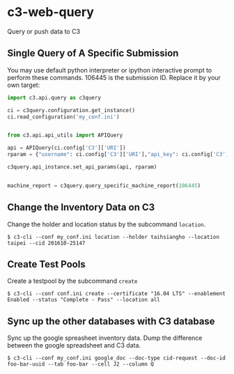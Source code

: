 # c3-web-query
Query or push data to C3

## Single Query of A Specific Submission

You may use default python interpreter or ipython interactive prompt to 
perform these commands. 106445 is the submission ID. Replace it by your own 
target:

```python
import c3.api.query as c3query

ci = c3query.configuration.get_instance()
ci.read_configuration('my_conf.ini')


from c3.api.api_utils import APIQuery

api = APIQuery(ci.config['C3']['URI'])
rparam = {"username": ci.config['C3']['URI'],"api_key": ci.config['C3']['APIKey']}

c3query.api_instance.set_api_params(api, rparam)


machine_report = c3query.query_specific_machine_report(106445)
```

## Change the Inventory Data on C3

Change the holder and location status by the subcommand `location`.

```
$ c3-cli --conf my_conf.ini location --holder taihsiangho --location taipei --cid 201610-25147
```

## Create Test Pools

Create a testpool by the subcommand `create`

```
$ c3-cli --conf conf.ini create --certificate "16.04 LTS" --enablement Enabled --status "Complete - Pass" --location all
```

## Sync up the other databases with C3 database

Sync up the google spreasheet inventory data. Dump the difference between the google spreadsheet and C3 data.

```
$ c3-cli --conf my_conf.ini google_doc --doc-type cid-request --doc-id foo-bar-uuid --tab foo-bar --cell J2 --column Q
```

